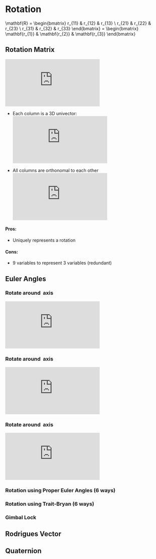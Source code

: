 # Rotation

\mathbf{R} = \begin{bmatrix}
r_{11} & r_{12} & r_{13} \\
r_{21} & r_{22} & r_{23} \\
r_{31} & r_{32} & r_{33}
\end{bmatrix} = \begin{bmatrix}
\mathbf{r_{1}} & \mathbf{r_{2}} & \mathbf{r_{3}}
\end{bmatrix}


<!------------------------------------------------>

## Rotation Matrix

![eq:rot_mat](https://latex.codecogs.com/gif.latex?%5Cmathbf%7BR%7D%20%3D%20%5Cbegin%7Bbmatrix%7D%20r_%7B11%7D%20%26%20r_%7B12%7D%20%26%20r_%7B13%7D%20%5C%5C%20r_%7B21%7D%20%26%20r_%7B22%7D%20%26%20r_%7B23%7D%20%5C%5C%20r_%7B31%7D%20%26%20r_%7B32%7D%20%26%20r_%7B33%7D%20%5Cend%7Bbmatrix%7D%20%3D%20%5Cbegin%7Bbmatrix%7D%20%5Cmathbf%7Br_%7B1%7D%7D%20%26%20%5Cmathbf%7Br_%7B2%7D%7D%20%26%20%5Cmathbf%7Br_%7B3%7D%7D%20%5Cend%7Bbmatrix%7D)

- Each  column is a 3D univector: ![eq:col_norm](https://latex.codecogs.com/gif.latex?%7C%7C%5Cmathbf%7Br_%7B1%7D%7D%7C%7C%20%3D%20%7C%7C%5Cmathbf%7Br_%7B2%7D%7D%7C%7C%20%3D%20%7C%7C%5Cmathbf%7Br_%7B3%7D%7D%7C%7C%20%3D%201)

- All columns are orthonomal to each other ![eq:col_prod](https://latex.codecogs.com/gif.latex?%5Cmathbf%7Br_%7B1%7D%7D%5ET%20%5Cmathbf%7Br_%7B2%7D%7D%20%3D%20%5Cmathbf%7Br_%7B1%7D%7D%5ET%20%5Cmathbf%7Br_%7B3%7D%7D%20%3D%20%5Cmathbf%7Br_%7B2%7D%7D%5ET%20%5Cmathbf%7Br_%7B3%7D%7D%20%3D%200)


#### Pros:
- Uniquely represents a rotation

#### Cons:
- 9 variables to represent 3 variables (redundant)


<!------------------------------------------------>

## Euler Angles

### Rotate around <math>x</math> axis
![eq:rot_mat_x](https://latex.codecogs.com/gif.latex?R_x%20%3D%20%5Cbegin%7Bbmatrix%7D%201%20%26%200%20%26%200%20%5C%5C%200%20%26%20cos%28%5Ctheta_x%29%20%26%20-sin%28%5Ctheta_x%29%20%5C%5C%200%20%26%20sin%28%5Ctheta_x%29%20%26%20cos%28%5Ctheta_x%29%20%5Cend%7Bbmatrix%7D)


### Rotate around <math>y</math> axis
![eq:rot_mat_y](https://latex.codecogs.com/gif.latex?R_y%20%3D%20%5Cbegin%7Bbmatrix%7D%20cos%28%5Ctheta_y%29%20%26%200%20%26%20sin%28%5Ctheta_y%29%20%5C%5C%200%20%26%201%20%26%200%20%5C%5C%20-sin%28%5Ctheta_y%29%20%26%200%20%26%20cos%28%5Ctheta_y%29%20%5Cend%7Bbmatrix%7D)


### Rotate around <math>x</math> axis
![eq:rot_mat_y](https://latex.codecogs.com/gif.latex?R_z%20%3D%20%5Cbegin%7Bbmatrix%7D%20cos%28%5Ctheta_z%29%20%26%20-sin%28%5Ctheta_z%29%20%26%200%20%5C%5C%20sin%28%5Ctheta_z%29%20%26%20cos%28%5Ctheta_z%29%20%26%200%20%5C%5C%200%20%26%200%20%26%201%20%5Cend%7Bbmatrix%7D)

### Rotation using Proper Euler Angles (6 ways)

### Rotation using Trait-Bryan (6 ways)

### Gimbal Lock


<!------------------------------------------------>

## Rodrigues Vector


<!------------------------------------------------>

## Quaternion
